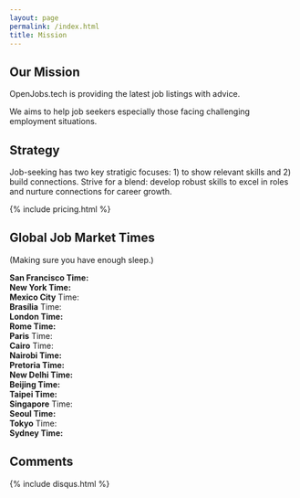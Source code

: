 ```yaml
---
layout: page
permalink: /index.html
title: Mission
---
```


## Our Mission

OpenJobs.tech is providing the latest job listings with advice. 

We aims to help job seekers especially those facing challenging employment situations.

<!-- The site compiles and updates new job postings regularly across various industries and locations in Tech. Users can easily search and filter jobs that match their skills and interests.

Each job listing on OpenJobs.tech contains a brief analysis. The site also provides blogs, tips and suggestions to help job seekers tailor their resumes and interview strategies for specific roles. -->

## Strategy

Job-seeking has two key stratigic focuses: 1) to show relevant skills and 2) build connections. Strive for a blend: develop robust skills to excel in roles and nurture connections for career growth.

{% include pricing.html %}


## Global Job Market Times

(Making sure you have enough sleep.)

<div id="time-SanFrancisco"><b>San Francisco Time:</b></div>
<div id="time-NewYork"><b>New York Time:</b></div>
<div id="time-MexicoCity"><b>Mexico City</b> Time: </div>
<div id="time-Brasilia"><b>Brasília</b> Time: </div>
<div id="time-London"><b>London Time:</b></div>
<div id="time-Rome"><b>Rome Time:</b></div>
<div id="time-Paris"><b>Paris</b> Time: </div>
<div id="time-Cairo"><b>Cairo</b> Time: </div>
<div id="time-Nairobi"><b>Nairobi Time:</b></div>
<div id="time-Pretoria"><b>Pretoria Time:</b></div>
<div id="time-NewDelhi"><b>New Delhi Time:</b></div>  
<div id="time-Beijing"><b>Beijing Time:</b></div>
<div id="time-Taipei"><b>Taipei Time:</b></div>
<div id="time-Singapore"><b>Singapore</b> Time: </div>
<div id="time-Seoul"><b>Seoul Time:</b></div>
<div id="time-Tokyo"><b>Tokyo</b> Time: </div>
<div id="time-Sydney"><b>Sydney Time:</b></div>









<div id="spacer"></div>

## Comments


{% include disqus.html %}